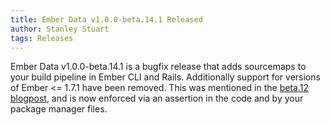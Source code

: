 ```yaml
---
title: Ember Data v1.0.0-beta.14.1 Released
author: Stanley Stuart
tags: Releases
---
```


Ember Data v1.0.0-beta.14.1 is a bugfix release that adds sourcemaps
to your build pipeline in Ember CLI and Rails. Additionally support
for versions of Ember <= 1.7.1 have been removed. This was mentioned
in the [beta.12 blogpost][beta12], and is now enforced via an assertion
in the code and by your package manager files.

<!-- Links -->
[beta12]: http://emberjs.com/blog/2014/12/25/ember-data-1-0-beta-14-released.html
